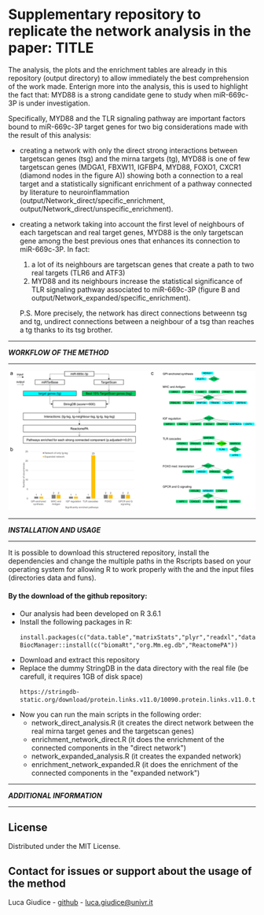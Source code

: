 # Supplementary repository to replicate the network analysis in the paper: TITLE

The analysis, the plots and the enrichment tables are already in this repository (output directory) to allow immediately the best comprehension of the work made. Enterign more into the analysis, this is used to highlight the fact that: MYD88 is a strong candidate gene to study when miR-669c-3P is under investigation. 

Specifically, MYD88 and the TLR signaling pathway are important factors bound to miR-669c-3P target genes for two big considerations made with the result of this analysis:

- creating a network with only the direct strong interactions between targetscan genes (tsg) and the mirna targets (tg), MYD88 is one of few targetscan genes (MDGA1, FBXW11, IGFBP4, MYD88, FOXO1, CXCR1 (diamond nodes in the figure A)) showing both a connection to a real target and a statistically significant enrichment of a pathway connected by literature to neuroinflammation (output/Network_direct/specific_enrichment, output/Network_direct/unspecific_enrichment). 
- creating a network taking into account the first level of neighbours of each targetscan and real target genes, MYD88 is the only targetscan gene among the best previous ones that enhances its connection to miR-669c-3P. In fact:

    1. a lot of its neighbours are targetscan genes that create a path to two real targets (TLR6 and ATF3)
    2. MYD88 and its neighbours increase the statistical significance of TLR signaling pathway associated to miR-669c-3P (figure B and output/Network_expanded/specific_enrichment). 
    
    P.S. More precisely, the network has direct connections betweenn tsg and tg, undirect connections between a neighbour of a tsg than reaches a tg thanks to its tsg brother. 

********************************
***WORKFLOW OF THE METHOD***
********************************

![Test Image 8](https://raw.githubusercontent.com/LucaGiudice/suppl_miR-669c-3p/master/output/Network_expanded/images/network_analysis_overview.png)

********************************
***INSTALLATION AND USAGE***
********************************
It is possible to download this structered repository, install the dependencies and change the multiple paths in the Rscripts based on your operating system for allowing R to work properly with the and the input files (directories data and funs).


#### By the download of the github repository:
- Our analysis had been developed on R 3.6.1
- Install the following packages in R:
    ```                                 
  install.packages(c("data.table","matrixStats","plyr","readxl","data.table","doParallel","parallel","igraph","xlsx","BiocManager"))
  BiocManager::install(c("biomaRt","org.Mm.eg.db","ReactomePA"))
    ```
- Download and extract this repository
- Replace the dummy StringDB in the data directory with the real file (be carefull, it requires 1GB of disk space)
    ```
    https://stringdb-static.org/download/protein.links.v11.0/10090.protein.links.v11.0.txt.gz
    ```
- Now you can run the main scripts in the following order:
   - network_direct_analysis.R (it creates the direct network between the real mirna target genes and the targetscan genes)
   - enrichment_network_direct.R (it does the enrichment of the connected components in the "direct network")
   - network_expanded_analysis.R (it creates the expanded network)
   - enrichment_network_expanded.R (it does the enrichment of the connected components in the "expanded network")

********************************
***ADDITIONAL INFORMATION***
********************************

## License
Distributed under the MIT License.

## Contact for issues or support about the usage of the method
Luca Giudice - [github](https://github.com/LucaGiudice/) - luca.giudice@univr.it

